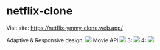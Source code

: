 # netflix-clone
Visit site:
https://netflix-ymmy-clone.web.app/

Adaptive & Responsive design:
![](https://i.imgur.com/UNv3Pcd.png)
Movie API
![](https://i.imgur.com/zbv6ksZ.png)
3:
![](https://i.imgur.com/yb5lgWg.png)
4:
![](https://i.imgur.com/x2l0K9j.png)